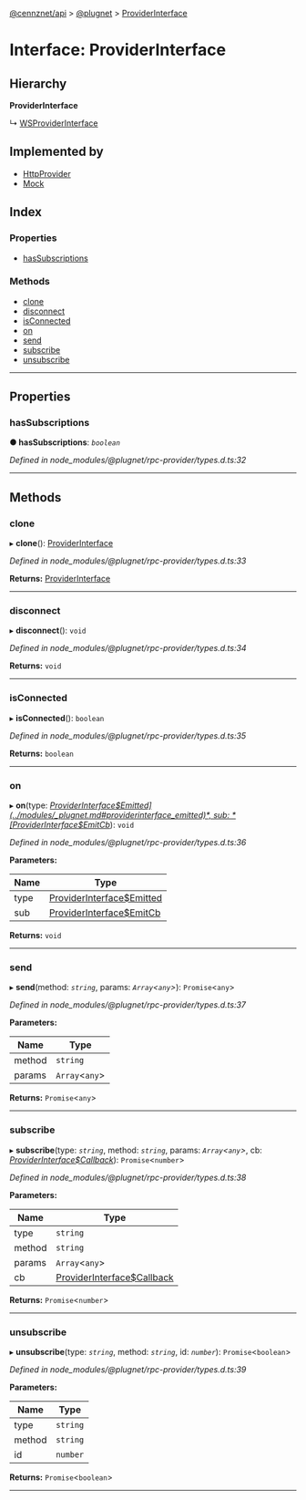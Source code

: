[@cennznet/api](../README.md) > [@plugnet](../modules/_plugnet.md) > [ProviderInterface](../interfaces/_plugnet.providerinterface.md)

# Interface: ProviderInterface

## Hierarchy

**ProviderInterface**

↳  [WSProviderInterface](_plugnet.wsproviderinterface.md)

## Implemented by

* [HttpProvider](../classes/_plugnet.httpprovider.md)
* [Mock](../classes/_plugnet.mock.md)

## Index

### Properties

* [hasSubscriptions](_plugnet.providerinterface.md#hassubscriptions)

### Methods

* [clone](_plugnet.providerinterface.md#clone)
* [disconnect](_plugnet.providerinterface.md#disconnect)
* [isConnected](_plugnet.providerinterface.md#isconnected)
* [on](_plugnet.providerinterface.md#on)
* [send](_plugnet.providerinterface.md#send)
* [subscribe](_plugnet.providerinterface.md#subscribe)
* [unsubscribe](_plugnet.providerinterface.md#unsubscribe)

---

## Properties

<a id="hassubscriptions"></a>

###  hasSubscriptions

**● hasSubscriptions**: *`boolean`*

*Defined in node_modules/@plugnet/rpc-provider/types.d.ts:32*

___

## Methods

<a id="clone"></a>

###  clone

▸ **clone**(): [ProviderInterface](_plugnet.providerinterface.md)

*Defined in node_modules/@plugnet/rpc-provider/types.d.ts:33*

**Returns:** [ProviderInterface](_plugnet.providerinterface.md)

___
<a id="disconnect"></a>

###  disconnect

▸ **disconnect**(): `void`

*Defined in node_modules/@plugnet/rpc-provider/types.d.ts:34*

**Returns:** `void`

___
<a id="isconnected"></a>

###  isConnected

▸ **isConnected**(): `boolean`

*Defined in node_modules/@plugnet/rpc-provider/types.d.ts:35*

**Returns:** `boolean`

___
<a id="on"></a>

###  on

▸ **on**(type: *[ProviderInterface$Emitted](../modules/_plugnet.md#providerinterface_emitted)*, sub: *[ProviderInterface$EmitCb](../modules/_plugnet.md#providerinterface_emitcb)*): `void`

*Defined in node_modules/@plugnet/rpc-provider/types.d.ts:36*

**Parameters:**

| Name | Type |
| ------ | ------ |
| type | [ProviderInterface$Emitted](../modules/_plugnet.md#providerinterface_emitted) |
| sub | [ProviderInterface$EmitCb](../modules/_plugnet.md#providerinterface_emitcb) |

**Returns:** `void`

___
<a id="send"></a>

###  send

▸ **send**(method: *`string`*, params: *`Array`<`any`>*): `Promise`<`any`>

*Defined in node_modules/@plugnet/rpc-provider/types.d.ts:37*

**Parameters:**

| Name | Type |
| ------ | ------ |
| method | `string` |
| params | `Array`<`any`> |

**Returns:** `Promise`<`any`>

___
<a id="subscribe"></a>

###  subscribe

▸ **subscribe**(type: *`string`*, method: *`string`*, params: *`Array`<`any`>*, cb: *[ProviderInterface$Callback](../modules/_plugnet.md#providerinterface_callback)*): `Promise`<`number`>

*Defined in node_modules/@plugnet/rpc-provider/types.d.ts:38*

**Parameters:**

| Name | Type |
| ------ | ------ |
| type | `string` |
| method | `string` |
| params | `Array`<`any`> |
| cb | [ProviderInterface$Callback](../modules/_plugnet.md#providerinterface_callback) |

**Returns:** `Promise`<`number`>

___
<a id="unsubscribe"></a>

###  unsubscribe

▸ **unsubscribe**(type: *`string`*, method: *`string`*, id: *`number`*): `Promise`<`boolean`>

*Defined in node_modules/@plugnet/rpc-provider/types.d.ts:39*

**Parameters:**

| Name | Type |
| ------ | ------ |
| type | `string` |
| method | `string` |
| id | `number` |

**Returns:** `Promise`<`boolean`>

___

